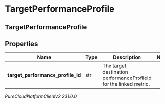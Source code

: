 # TargetPerformanceProfile

## TargetPerformanceProfile

## Properties

|Name | Type | Description | Notes|
|------------ | ------------- | ------------- | -------------|
| **target_performance_profile_id** | str | The target destination performanceProfileId for the linked metric. | |



_PureCloudPlatformClientV2 231.0.0_
